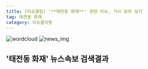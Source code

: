 ```yaml
---
title: (이슈클립) '**태전동 화재**' 관련 이슈, 기사 모아 보기
tag: 태전동 화재
category: 이슈클리핑
---
```

![wordcloud](https://s3.ap-northeast-2.amazonaws.com/lyrics101-wordcloud/2018-08-28-1535434587.png)
![news_img](https://user-images.githubusercontent.com/42597476/44507050-1206f400-a6e4-11e8-8d98-7ffbfebb353f.png)
## **'**태전동 화재**'** 뉴스속보 검색결과

